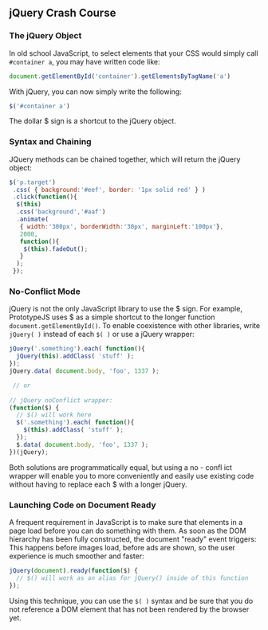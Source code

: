## jQuery Crash Course

### The jQuery Object
In old school JavaScript, to select elements that your CSS would simply call `#container a`, you may have written code like:
```js
document.getElementById('container').getElementsByTagName('a')
```
With jQuery, you can now simply write the following:
```js
$('#container a')
```
The dollar $ sign is a shortcut to the jQuery object.

### Syntax and Chaining
JQuery methods can be chained together, which will return the jQuery object:
```js
$('p.target')
 .css( { background:'#eef', border: '1px solid red' } )
 .click(function(){
  $(this)
  .css('background','#aaf')
  .animate(
   { width:'300px', borderWidth:'30px', marginLeft:'100px'},
   2000,
   function(){
    $(this).fadeOut();
   }
  );
 });
```
### No-Conflict Mode
jQuery is not the only JavaScript library to use the $ sign. For example, PrototypeJS uses $ as a
simple shortcut to the longer function `document.getElementById()`. To enable coexistence with other libraries,
write `jQuery( )` instead of each `$( )` or use a jQuery wrapper:
```js
jQuery('.something').each( function(){
  jQuery(this).addClass( 'stuff' );
});
jQuery.data( document.body, 'foo', 1337 );

 // or
 
// jQuery noConflict wrapper:
(function($) {
  // $() will work here
  $('.something').each( function(){
    $(this).addClass( 'stuff' );
  });
  $.data( document.body, 'foo', 1337 );
})(jQuery);
```
Both solutions are programmatically equal, but using a no - confl ict wrapper will enable you to more
conveniently and easily use existing code without having to replace each $ with a longer jQuery.

### Launching Code on Document Ready
A frequent requirement in JavaScript is to make sure that elements in a page load before you can do
something with them. As soon as the DOM hierarchy has been fully constructed, the document "ready" event
triggers: This happens before images load, before ads are shown, so the user experience is much
smoother and faster:
```js
jQuery(document).ready(function($) {
  // $() will work as an alias for jQuery() inside of this function
});
```
Using this technique, you can use the `$( )` syntax and be sure that you do not reference a DOM
element that has not been rendered by the browser yet.
